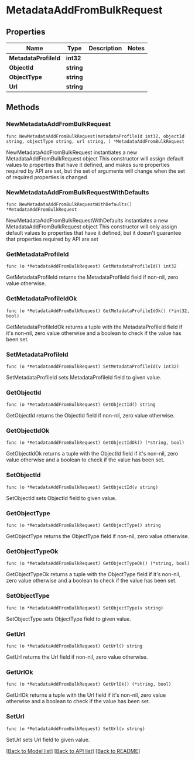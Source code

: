 # MetadataAddFromBulkRequest

## Properties

Name | Type | Description | Notes
------------ | ------------- | ------------- | -------------
**MetadataProfileId** | **int32** |  | 
**ObjectId** | **string** |  | 
**ObjectType** | **string** |  | 
**Url** | **string** |  | 

## Methods

### NewMetadataAddFromBulkRequest

`func NewMetadataAddFromBulkRequest(metadataProfileId int32, objectId string, objectType string, url string, ) *MetadataAddFromBulkRequest`

NewMetadataAddFromBulkRequest instantiates a new MetadataAddFromBulkRequest object
This constructor will assign default values to properties that have it defined,
and makes sure properties required by API are set, but the set of arguments
will change when the set of required properties is changed

### NewMetadataAddFromBulkRequestWithDefaults

`func NewMetadataAddFromBulkRequestWithDefaults() *MetadataAddFromBulkRequest`

NewMetadataAddFromBulkRequestWithDefaults instantiates a new MetadataAddFromBulkRequest object
This constructor will only assign default values to properties that have it defined,
but it doesn't guarantee that properties required by API are set

### GetMetadataProfileId

`func (o *MetadataAddFromBulkRequest) GetMetadataProfileId() int32`

GetMetadataProfileId returns the MetadataProfileId field if non-nil, zero value otherwise.

### GetMetadataProfileIdOk

`func (o *MetadataAddFromBulkRequest) GetMetadataProfileIdOk() (*int32, bool)`

GetMetadataProfileIdOk returns a tuple with the MetadataProfileId field if it's non-nil, zero value otherwise
and a boolean to check if the value has been set.

### SetMetadataProfileId

`func (o *MetadataAddFromBulkRequest) SetMetadataProfileId(v int32)`

SetMetadataProfileId sets MetadataProfileId field to given value.


### GetObjectId

`func (o *MetadataAddFromBulkRequest) GetObjectId() string`

GetObjectId returns the ObjectId field if non-nil, zero value otherwise.

### GetObjectIdOk

`func (o *MetadataAddFromBulkRequest) GetObjectIdOk() (*string, bool)`

GetObjectIdOk returns a tuple with the ObjectId field if it's non-nil, zero value otherwise
and a boolean to check if the value has been set.

### SetObjectId

`func (o *MetadataAddFromBulkRequest) SetObjectId(v string)`

SetObjectId sets ObjectId field to given value.


### GetObjectType

`func (o *MetadataAddFromBulkRequest) GetObjectType() string`

GetObjectType returns the ObjectType field if non-nil, zero value otherwise.

### GetObjectTypeOk

`func (o *MetadataAddFromBulkRequest) GetObjectTypeOk() (*string, bool)`

GetObjectTypeOk returns a tuple with the ObjectType field if it's non-nil, zero value otherwise
and a boolean to check if the value has been set.

### SetObjectType

`func (o *MetadataAddFromBulkRequest) SetObjectType(v string)`

SetObjectType sets ObjectType field to given value.


### GetUrl

`func (o *MetadataAddFromBulkRequest) GetUrl() string`

GetUrl returns the Url field if non-nil, zero value otherwise.

### GetUrlOk

`func (o *MetadataAddFromBulkRequest) GetUrlOk() (*string, bool)`

GetUrlOk returns a tuple with the Url field if it's non-nil, zero value otherwise
and a boolean to check if the value has been set.

### SetUrl

`func (o *MetadataAddFromBulkRequest) SetUrl(v string)`

SetUrl sets Url field to given value.



[[Back to Model list]](../README.md#documentation-for-models) [[Back to API list]](../README.md#documentation-for-api-endpoints) [[Back to README]](../README.md)



